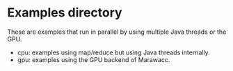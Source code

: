 # Examples directory

These are examples that run in parallel by using multiple Java threads 
or the GPU.

* cpu: examples using map/reduce but using Java threads internally.
* gpu: examples using the GPU backend of Marawacc.
